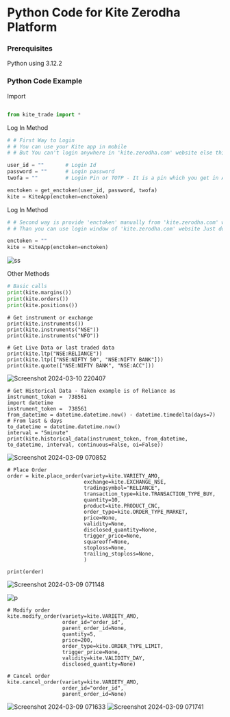 
# Python Code for Kite Zerodha Platform

### Prerequisites

Python using 3.12.2

### Python Code Example
Import
```python

from kite_trade import *

```
Log In Method
```python
# # First Way to Login
# # You can use your Kite app in mobile
# # But You can't login anywhere in 'kite.zerodha.com' website else this session will disconnected

user_id = ""       # Login Id
password = ""      # Login password
twofa = ""         # Login Pin or TOTP - It is a pin which you get in APP code section

enctoken = get_enctoken(user_id, password, twofa)
kite = KiteApp(enctoken=enctoken)
```
Log In Method
```python
# # Second way is provide 'enctoken' manually from 'kite.zerodha.com' website
# # Than you can use login window of 'kite.zerodha.com' website Just don't logout from that window

enctoken = ""
kite = KiteApp(enctoken=enctoken)
```

![ss](https://github.com/Anubhavmalik1/Zerodha_Login_LiveOrderPLacement/assets/147001039/a20e7ed1-d51a-4bef-9447-36a831949cd6)


Other Methods
```python
# Basic calls
print(kite.margins())
print(kite.orders())
print(kite.positions())
```
```
# Get instrument or exchange
print(kite.instruments())
print(kite.instruments("NSE"))
print(kite.instruments("NFO"))

# Get Live Data or last traded data
print(kite.ltp("NSE:RELIANCE"))
print(kite.ltp(["NSE:NIFTY 50", "NSE:NIFTY BANK"]))
print(kite.quote(["NSE:NIFTY BANK", "NSE:ACC"]))
```
![Screenshot 2024-03-10 220407](https://github.com/Anubhavmalik1/Zerodha_Login_LiveOrderPLacement/assets/147001039/e52d0720-ac4b-426f-bbb0-22eb159c9cf9)

```
# Get Historical Data - Taken example is of Reliance as instrument_token =  738561
import datetime
instrument_token =  738561
from_datetime = datetime.datetime.now() - datetime.timedelta(days=7)     # From last & days
to_datetime = datetime.datetime.now()
interval = "5minute"
print(kite.historical_data(instrument_token, from_datetime, to_datetime, interval, continuous=False, oi=False))
```
![Screenshot 2024-03-09 070852](https://github.com/Anubhavmalik1/Zerodha_Login_LiveOrderPLacement/assets/147001039/6411ac18-2a3b-44f1-9658-e096e9a5fb0b)
```
# Place Order
order = kite.place_order(variety=kite.VARIETY_AMO,
                         exchange=kite.EXCHANGE_NSE,
                         tradingsymbol="RELIANCE",
                         transaction_type=kite.TRANSACTION_TYPE_BUY,
                         quantity=10,
                         product=kite.PRODUCT_CNC,
                         order_type=kite.ORDER_TYPE_MARKET,
                         price=None,
                         validity=None,
                         disclosed_quantity=None,
                         trigger_price=None,
                         squareoff=None,
                         stoploss=None,
                         trailing_stoploss=None,
                         )

print(order)
```
![Screenshot 2024-03-09 071148](https://github.com/Anubhavmalik1/Zerodha_Login_LiveOrderPLacement/assets/147001039/ce3f4b12-415d-4ee2-aebb-4d9fd43ce16a)

![p](https://github.com/Anubhavmalik1/Zerodha_Login_LiveOrderPLacement/assets/147001039/270510c4-f3f4-4b70-bc08-9dd165b72d6f)
```
# Modify order
kite.modify_order(variety=kite.VARIETY_AMO,
                  order_id="order_id",
                  parent_order_id=None,
                  quantity=5,
                  price=200,
                  order_type=kite.ORDER_TYPE_LIMIT,
                  trigger_price=None,
                  validity=kite.VALIDITY_DAY,
                  disclosed_quantity=None)

# Cancel order
kite.cancel_order(variety=kite.VARIETY_AMO,
                  order_id="order_id",
                  parent_order_id=None)
```
![Screenshot 2024-03-09 071633](https://github.com/Anubhavmalik1/Zerodha_Login_LiveOrderPLacement/assets/147001039/e3efce41-aa05-48b6-a938-b54df1a28ee1)
![Screenshot 2024-03-09 071741](https://github.com/Anubhavmalik1/Zerodha_Login_LiveOrderPLacement/assets/147001039/c4ea9dc3-2127-4f63-a2a2-31845223047d)
```

